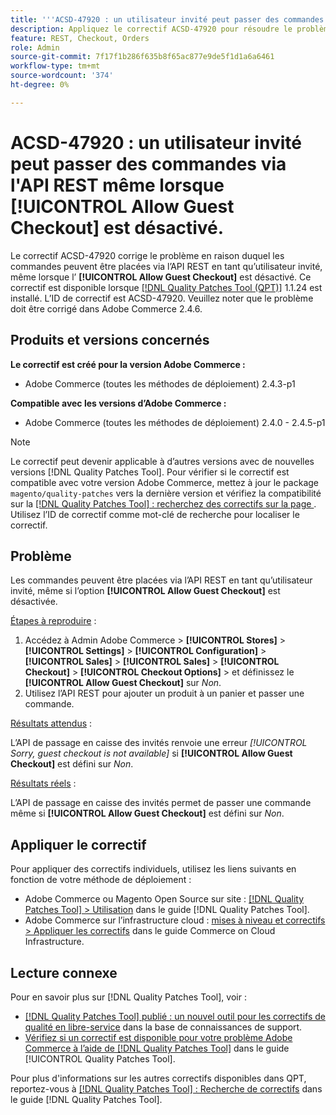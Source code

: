 ```yaml
---
title: '''ACSD-47920 : un utilisateur invité peut passer des commandes via l''API REST même si [!UICONTROL Allow Guest Checkout] est désactivé'''
description: Appliquez le correctif ACSD-47920 pour résoudre le problème Adobe Commerce en raison duquel les commandes peuvent être placées via l’API REST en tant qu’utilisateur invité même lorsque l’événement [!UICONTROL Allow Guest Checkout] est désactivé.
feature: REST, Checkout, Orders
role: Admin
source-git-commit: 7f17f1b286f635b8f65ac877e9de5f1d1a6a6461
workflow-type: tm+mt
source-wordcount: '374'
ht-degree: 0%

---
```


# ACSD-47920 : un utilisateur invité peut passer des commandes via l&#39;API REST même lorsque **[!UICONTROL Allow Guest Checkout]** est désactivé.

Le correctif ACSD-47920 corrige le problème en raison duquel les commandes peuvent être placées via l’API REST en tant qu’utilisateur invité, même lorsque l’ **[!UICONTROL Allow Guest Checkout]** est désactivé. Ce correctif est disponible lorsque [[!DNL Quality Patches Tool (QPT)]](https://experienceleague.adobe.com/en/docs/commerce-knowledge-base/kb/announcements/commerce-announcements/magento-quality-patches-released-new-tool-to-self-serve-quality-patches) 1.1.24 est installé. L’ID de correctif est ACSD-47920. Veuillez noter que le problème doit être corrigé dans Adobe Commerce 2.4.6.

## Produits et versions concernés

**Le correctif est créé pour la version Adobe Commerce :**

* Adobe Commerce (toutes les méthodes de déploiement) 2.4.3-p1

**Compatible avec les versions d’Adobe Commerce :**

* Adobe Commerce (toutes les méthodes de déploiement) 2.4.0 - 2.4.5-p1

>[!NOTE]
>
>Le correctif peut devenir applicable à d’autres versions avec de nouvelles versions [!DNL Quality Patches Tool]. Pour vérifier si le correctif est compatible avec votre version Adobe Commerce, mettez à jour le package `magento/quality-patches` vers la dernière version et vérifiez la compatibilité sur la [[!DNL Quality Patches Tool] : recherchez des correctifs sur la page ](https://experienceleague.adobe.com/tools/commerce-quality-patches/index.html). Utilisez l’ID de correctif comme mot-clé de recherche pour localiser le correctif.

## Problème

Les commandes peuvent être placées via l’API REST en tant qu’utilisateur invité, même si l’option **[!UICONTROL Allow Guest Checkout]** est désactivée.

<u>Étapes à reproduire</u> :

1. Accédez à Admin Adobe Commerce > **[!UICONTROL Stores]** > **[!UICONTROL Settings]** > **[!UICONTROL Configuration]** > **[!UICONTROL Sales]** > **[!UICONTROL Sales]** > **[!UICONTROL Checkout]** > **[!UICONTROL Checkout Options]** > et définissez le **[!UICONTROL Allow Guest Checkout]** sur _Non_.
1. Utilisez l’API REST pour ajouter un produit à un panier et passer une commande.

<u>Résultats attendus</u> :

L’API de passage en caisse des invités renvoie une erreur *[!UICONTROL Sorry, guest checkout is not available]* si **[!UICONTROL Allow Guest Checkout]** est défini sur _Non_.

<u>Résultats réels</u> :

L’API de passage en caisse des invités permet de passer une commande même si **[!UICONTROL Allow Guest Checkout]** est défini sur _Non_.

## Appliquer le correctif

Pour appliquer des correctifs individuels, utilisez les liens suivants en fonction de votre méthode de déploiement :

* Adobe Commerce ou Magento Open Source sur site : [[!DNL Quality Patches Tool] > Utilisation](https://experienceleague.adobe.com/docs/commerce-operations/tools/quality-patches-tool/usage.html) dans le guide [!DNL Quality Patches Tool].
* Adobe Commerce sur l’infrastructure cloud : [mises à niveau et correctifs > Appliquer les correctifs](https://experienceleague.adobe.com/docs/commerce-cloud-service/user-guide/develop/upgrade/apply-patches.html) dans le guide Commerce on Cloud Infrastructure.

## Lecture connexe

Pour en savoir plus sur [!DNL Quality Patches Tool], voir :

* [[!DNL Quality Patches Tool] publié : un nouvel outil pour les correctifs de qualité en libre-service](https://experienceleague.adobe.com/en/docs/commerce-knowledge-base/kb/announcements/commerce-announcements/magento-quality-patches-released-new-tool-to-self-serve-quality-patches) dans la base de connaissances de support.
* [Vérifiez si un correctif est disponible pour votre problème Adobe Commerce à l’aide de  [!DNL Quality Patches Tool]](/help/tools/quality-patches-tool/patches-available-in-qpt/check-patch-for-magento-issue-with-magento-quality-patches.md) dans le guide [!UICONTROL Quality Patches Tool].


Pour plus d&#39;informations sur les autres correctifs disponibles dans QPT, reportez-vous à [[!DNL Quality Patches Tool] : Recherche de correctifs](https://experienceleague.adobe.com/tools/commerce-quality-patches/index.html) dans le guide [!DNL Quality Patches Tool].
